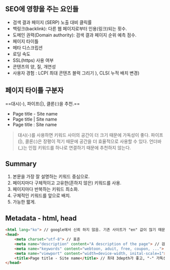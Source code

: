## SEO에 영향을 주는 요인들
- 검색 결과 페이지 (SERP) 노출 대비 클릭률 
- 백링크(backlink): 다른 웹 페이지로부터 인용(링크)되는 횟수. 
- 도메인 권력(Domain authority): 검색 결과 페이지 순위 예측 점수. 
- 페이지 타이틀 
- 메타 디스크립션 
 - 로딩 속도 
 - SSL(https) 사용 여부 
- 콘텐츠의 양, 질, 개연성 
- 사용자 경험 : LCP( 최대 콘텐츠 블럭 그리기 ), CLS( 누적 배치 변경)

## 페이지 타이틀 구분자
==대시(-), 파이프(|), 클론(:)을 추천.==
- Page title - Site name 
- Page title | Site name 
- Page title : Site name
>대시(-)를 사용하면 키워드 사이의 공간이 더 크기 때문에 가독성이 좋다. 
>파이프(|), 콜론(:)은 장평이 적기 때문에 공간을 더 효율적으로 사용할 수 있다. 
>언더바(_)는 인접 키워드를 하나로 연결하기 때문에 추천하지 않는다.

## Summary
1. 본문을 가장 잘 설명하는 키워드 중심으로. 
2. 페이지마다 구체적이고 고유한(흔하지 않은) 키워드를 사용. 
3. 페이지마다 반복하는 키워드 최소화. 
4. 구체적인 키워드를 앞으로 배치. 
5. 가능한 짧게.

## Metadata - html, head
```html
<html lang="ko"> // google에서 신뢰 하지 않음. 기존 사이트가 "en" 값이 많기 때문..접근성에는 중요
<head>
	<meta charset="utf-8"> // 표준
	<meta name="description" content="A description of the page"> // 검색 화면에 표출
	<meta name="keywords" content="webtoon, aduit, free, coupon, ..."> // google 검색엔진에서 keywords는 신뢰 하지 않음: page의 속성에 따라 keywords가 맞지 않은 사이트가 더 많기 때문...
	<meta name="viewport" content="width=device-width, inital-scale=1"> // 모바일에서 볼 수 있는지...
	<title>Page title - Site name</title> // 최대 3depth가 좋고, "-" 가독성이 좋다.
</head>

```